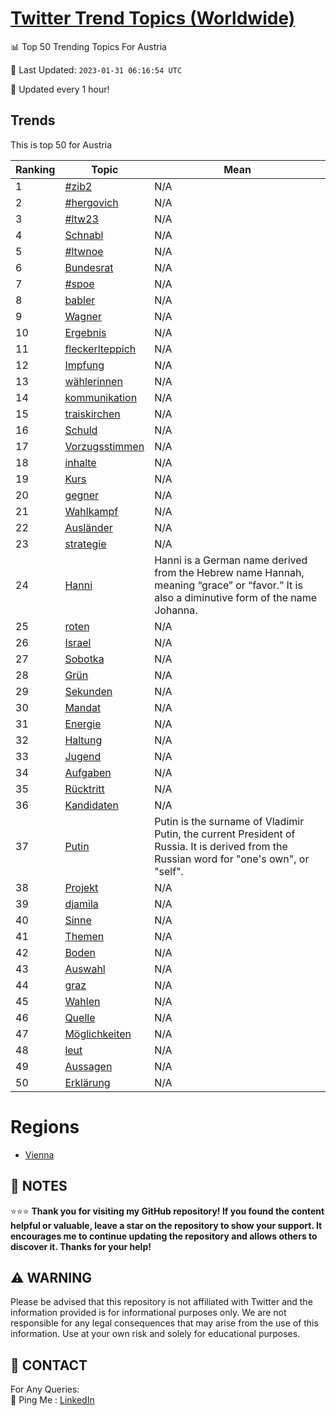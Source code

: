 [Twitter Trend Topics (Worldwide)](https://github.com/ErcinDedeoglu/Twitter-Trend-Topics)
==========


📊 Top 50 Trending Topics For Austria

📆 Last Updated: `2023-01-31 06:16:54 UTC`

🔧 Updated every 1 hour!


## Trends

This is top 50 for Austria

| Ranking | Topic | Mean |
| ------- | ------------ | ------------ |
| 1 | [#zib2](http://twitter.com/search?q=%23zib2) | N/A |
| 2 | [#hergovich](http://twitter.com/search?q=%23hergovich) | N/A |
| 3 | [#ltw23](http://twitter.com/search?q=%23ltw23) | N/A |
| 4 | [Schnabl](http://twitter.com/search?q=Schnabl) | N/A |
| 5 | [#ltwnoe](http://twitter.com/search?q=%23ltwnoe) | N/A |
| 6 | [Bundesrat](http://twitter.com/search?q=Bundesrat) | N/A |
| 7 | [#spoe](http://twitter.com/search?q=%23spoe) | N/A |
| 8 | [babler](http://twitter.com/search?q=babler) | N/A |
| 9 | [Wagner](http://twitter.com/search?q=Wagner) | N/A |
| 10 | [Ergebnis](http://twitter.com/search?q=Ergebnis) | N/A |
| 11 | [fleckerlteppich](http://twitter.com/search?q=fleckerlteppich) | N/A |
| 12 | [Impfung](http://twitter.com/search?q=Impfung) | N/A |
| 13 | [wählerinnen](http://twitter.com/search?q=w%c3%a4hlerinnen) | N/A |
| 14 | [kommunikation](http://twitter.com/search?q=kommunikation) | N/A |
| 15 | [traiskirchen](http://twitter.com/search?q=traiskirchen) | N/A |
| 16 | [Schuld](http://twitter.com/search?q=Schuld) | N/A |
| 17 | [Vorzugsstimmen](http://twitter.com/search?q=Vorzugsstimmen) | N/A |
| 18 | [inhalte](http://twitter.com/search?q=inhalte) | N/A |
| 19 | [Kurs](http://twitter.com/search?q=Kurs) | N/A |
| 20 | [gegner](http://twitter.com/search?q=gegner) | N/A |
| 21 | [Wahlkampf](http://twitter.com/search?q=Wahlkampf) | N/A |
| 22 | [Ausländer](http://twitter.com/search?q=Ausl%c3%a4nder) | N/A |
| 23 | [strategie](http://twitter.com/search?q=strategie) | N/A |
| 24 | [Hanni](http://twitter.com/search?q=Hanni) | Hanni is a German name derived from the Hebrew name Hannah, meaning “grace” or “favor.” It is also a diminutive form of the name Johanna. |
| 25 | [roten](http://twitter.com/search?q=roten) | N/A |
| 26 | [Israel](http://twitter.com/search?q=Israel) | N/A |
| 27 | [Sobotka](http://twitter.com/search?q=Sobotka) | N/A |
| 28 | [Grün](http://twitter.com/search?q=Gr%c3%bcn) | N/A |
| 29 | [Sekunden](http://twitter.com/search?q=Sekunden) | N/A |
| 30 | [Mandat](http://twitter.com/search?q=Mandat) | N/A |
| 31 | [Energie](http://twitter.com/search?q=Energie) | N/A |
| 32 | [Haltung](http://twitter.com/search?q=Haltung) | N/A |
| 33 | [Jugend](http://twitter.com/search?q=Jugend) | N/A |
| 34 | [Aufgaben](http://twitter.com/search?q=Aufgaben) | N/A |
| 35 | [Rücktritt](http://twitter.com/search?q=R%c3%bccktritt) | N/A |
| 36 | [Kandidaten](http://twitter.com/search?q=Kandidaten) | N/A |
| 37 | [Putin](http://twitter.com/search?q=Putin) | Putin is the surname of Vladimir Putin, the current President of Russia. It is derived from the Russian word for "one's own", or "self". |
| 38 | [Projekt](http://twitter.com/search?q=Projekt) | N/A |
| 39 | [djamila](http://twitter.com/search?q=djamila) | N/A |
| 40 | [Sinne](http://twitter.com/search?q=Sinne) | N/A |
| 41 | [Themen](http://twitter.com/search?q=Themen) | N/A |
| 42 | [Boden](http://twitter.com/search?q=Boden) | N/A |
| 43 | [Auswahl](http://twitter.com/search?q=Auswahl) | N/A |
| 44 | [graz](http://twitter.com/search?q=graz) | N/A |
| 45 | [Wahlen](http://twitter.com/search?q=Wahlen) | N/A |
| 46 | [Quelle](http://twitter.com/search?q=Quelle) | N/A |
| 47 | [Möglichkeiten](http://twitter.com/search?q=M%c3%b6glichkeiten) | N/A |
| 48 | [leut](http://twitter.com/search?q=leut) | N/A |
| 49 | [Aussagen](http://twitter.com/search?q=Aussagen) | N/A |
| 50 | [Erklärung](http://twitter.com/search?q=Erkl%c3%a4rung) | N/A |



# Regions

* [Vienna](</Austria/Vienna.md>)



## 📝 NOTES

⭐⭐⭐ **Thank you for visiting my GitHub repository! If you found the content helpful or valuable, leave a star on the repository to show your support. It encourages me to continue updating the repository and allows others to discover it. Thanks for your help!**


## ⚠️ WARNING

Please be advised that this repository is not affiliated with Twitter and the information provided is for informational purposes only. We are not responsible for any legal consequences that may arise from the use of this information. Use at your own risk and solely for educational purposes.


## 📨 CONTACT

 For Any Queries:  
            🏓 Ping Me : [LinkedIn](https://www.linkedin.com/in/ercindedeoglu/)
